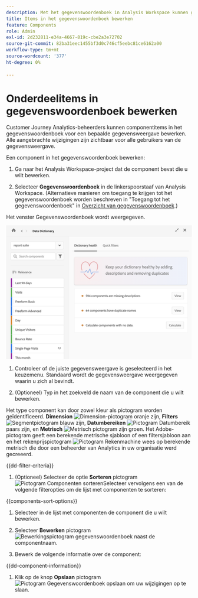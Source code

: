 ```yaml
---
description: Met het gegevenswoordenboek in Analysis Workspace kunnen gebruikers de verschillende componenten in Analysis Workspace, waaronder het beoogde gebruik, die zijn goedgekeurd, duplicaten zijn, catalogiseren en bijhouden, enzovoort.
title: Items in het gegevenswoordenboek bewerken
feature: Components
role: Admin
exl-id: 2d232811-e34a-4667-819c-cbe2a3e72702
source-git-commit: 82ba31eec1455bf3d0c746cf5eebc81ce6162a00
workflow-type: tm+mt
source-wordcount: '377'
ht-degree: 0%

---
```


# Onderdeelitems in gegevenswoordenboek bewerken

Customer Journey Analytics-beheerders kunnen componentitems in het gegevenswoordenboek voor een bepaalde gegevensweergave bewerken. Alle aangebrachte wijzigingen zijn zichtbaar voor alle gebruikers van de gegevensweergave.

Een component in het gegevenswoordenboek bewerken:

1. Ga naar het Analysis Workspace-project dat de component bevat die u wilt bewerken.

1. Selecteer **Gegevenswoordenboek** in de linkerspoorstaaf van Analysis Workspace. (Alternatieve manieren om toegang te krijgen tot het gegevenswoordenboek worden beschreven in &quot;Toegang tot het gegevenswoordenboek&quot; in [Overzicht van gegevenswoordenboek](/help/components/data-dictionary/data-dictionary-overview.md).)

Het venster Gegevenswoordenboek wordt weergegeven.

![Admin-weergave gegevenswoordenboek](assets/data-dictionary-admin.png)

1. Controleer of de juiste gegevensweergave is geselecteerd in het keuzemenu. Standaard wordt de gegevensweergave weergegeven waarin u zich al bevindt.

1. (Optioneel) Typ in het zoekveld de naam van de component die u wilt bewerken.

Het type component kan door zowel kleur als pictogram worden geïdentificeerd. **Dimension** ![Dimension-pictogram](https://spectrum.adobe.com/static/icons/workflow_18/Smock_Data_18_N.svg) oranje zijn, **Filters** ![Segmentpictogram](https://spectrum.adobe.com/static/icons/workflow_18/Smock_Segmentation_18_N.svg) blauw zijn, **Datumbereiken** ![Pictogram Datumbereik](https://spectrum.adobe.com/static/icons/workflow_18/Smock_Calendar_18_N.svg) paars zijn, en **Metrisch** ![Metrisch pictogram](https://spectrum.adobe.com/static/icons/workflow_18/Smock_Event_18_N.svg) zijn groen. Het Adobe-pictogram geeft een berekende metrische sjabloon of een filtersjabloon aan en het rekenprijspictogram ![Pictogram Rekenmachine](https://spectrum.adobe.com/static/icons/workflow_18/Smock_Calculator_18_N.svg) wees op berekende metrisch die door een beheerder van Analytics in uw organisatie werd gecreeerd.

{{dd-filter-criteria}}

1. (Optioneel) Selecteer de optie **Sorteren** pictogram ![Pictogram Componenten sorteren](https://spectrum.adobe.com/static/icons/workflow_18/Smock_SortOrderDown_18_N.svg)Selecteer vervolgens een van de volgende filteropties om de lijst met componenten te sorteren:

{{components-sort-options}}

1. Selecteer in de lijst met componenten de component die u wilt bewerken.

1. Selecteer **Bewerken** pictogram ![Bewerkingspictogram gegevenswoordenboek](https://spectrum.adobe.com/static/icons/workflow_18/Smock_Edit_18_N.svg) naast de componentnaam.

1. Bewerk de volgende informatie over de component:

{{dd-component-information}}

1. Klik op de knop **Opslaan** pictogram ![Pictogram Gegevenswoordenboek opslaan](https://spectrum.adobe.com/static/icons/workflow_18/Smock_SaveFloppy_18_N.svg) om uw wijzigingen op te slaan.
